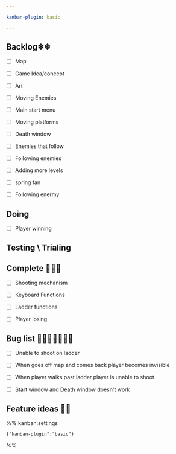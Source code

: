 ```yaml
---

kanban-plugin: basic

---
```


## Backlog❄❄

- [ ] Map
- [ ] Game Idea/concept
- [ ] Art
- [ ] Moving Enemies
- [ ] Main start menu
- [ ] Moving platforms
- [ ] Death window
- [ ] Enemies that follow
- [ ] Following enemies
- [ ] Adding more levels
- [ ] spring fan
- [ ] Following enermy


## Doing

- [ ] Player winning


## Testing \ Trialing



## Complete 🎈🎉✨

- [ ] Shooting mechanism
- [ ] Keyboard Functions
- [ ] Ladder functions
- [ ] Player losing


## Bug list 🦋🐛🦟🐜🦗🐝🐞

- [ ] Unable to shoot on ladder
- [ ] When goes off map and comes back player becomes invisible
- [ ] When player walks past ladder player is unable to shoot
- [ ] Start window and Death window doesn't work


## Feature ideas 🧐🧐





%% kanban:settings
```
{"kanban-plugin":"basic"}
```
%%